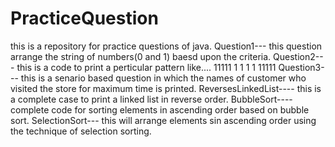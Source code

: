 # PracticeQuestion
this is a repository for practice questions of java.
Question1--- this question arrange the string of numbers(0 and 1) baesd upon the criteria.
Question2--- this is a code to print a perticular pattern like....
                    11111
                    1   1
                    1   1
                    11111
Question3--- this is a senario based  question in which the names of customer who visited the store for maximum time is printed.
ReversesLinkedList---- this is a complete case to print a linked list in reverse order.
BubbleSort---- complete code for sorting elements in ascending order based on bubble sort.
SelectionSort--- this will arrange elements sin ascending order using the technique of selection sorting.
